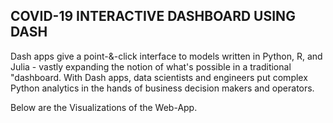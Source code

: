 ## COVID-19 INTERACTIVE DASHBOARD USING DASH

Dash apps give a point-&-click interface to models written in Python, R, and Julia - vastly expanding the notion of what's possible in a traditional "dashboard.
With Dash apps, data scientists and engineers put complex Python analytics in the hands of business decision makers and operators.

Below are the Visualizations of the Web-App.
